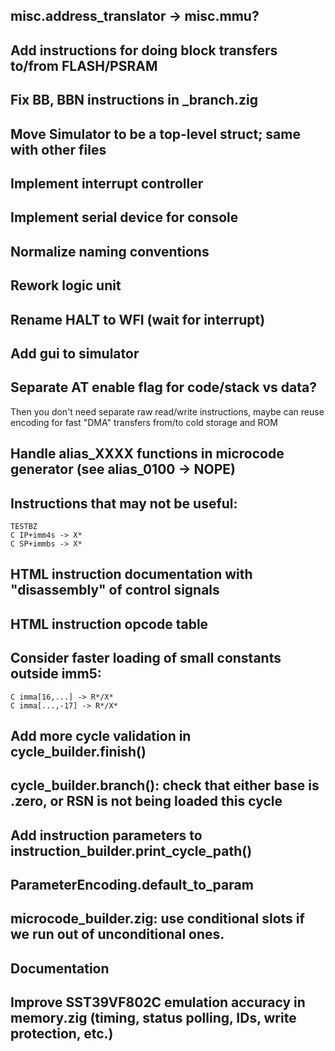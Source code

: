 ## misc.address_translator -> misc.mmu?

## Add instructions for doing block transfers to/from FLASH/PSRAM
## Fix BB, BBN instructions in _branch.zig
## Move Simulator to be a top-level struct; same with other files
## Implement interrupt controller
## Implement serial device for console
## Normalize naming conventions

## Rework logic unit

## Rename HALT to WFI (wait for interrupt)

## Add gui to simulator

## Separate AT enable flag for code/stack vs data?
Then you don't need separate raw read/write instructions, maybe can reuse encoding for fast "DMA" transfers from/to cold storage and ROM

## Handle alias_XXXX functions in microcode generator (see alias_0100 -> NOPE)

## Instructions that may not be useful:
    TESTBZ
    C IP+imm4s -> X*
    C SP+immbs -> X*

## HTML instruction documentation with "disassembly" of control signals
## HTML instruction opcode table

## Consider faster loading of small constants outside imm5:
    C imma[16,...] -> R*/X*
    C imma[...,-17] -> R*/X*

## Add more cycle validation in cycle_builder.finish()
## cycle_builder.branch(): check that either base is .zero, or RSN is not being loaded this cycle
## Add instruction parameters to instruction_builder.print_cycle_path()
## ParameterEncoding.default_to_param
## microcode_builder.zig: use conditional slots if we run out of unconditional ones.
## Documentation
## Improve SST39VF802C emulation accuracy in memory.zig (timing, status polling, IDs, write protection, etc.)
